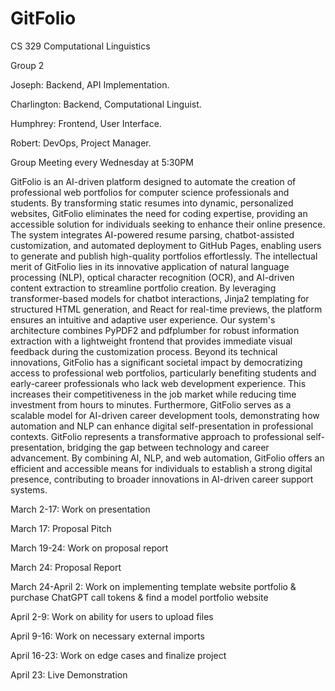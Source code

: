 # GitFolio
CS 329 Computational Linguistics 

Group 2

Joseph: Backend, API Implementation.

Charlington: Backend, Computational Linguist.

Humphrey: Frontend, User Interface.

Robert: DevOps, Project Manager.

Group Meeting every Wednesday at 5:30PM

GitFolio is an AI-driven platform designed to automate the creation of professional web portfolios for computer science professionals and students. 
By transforming static resumes into dynamic, personalized websites, GitFolio eliminates the need for coding expertise, providing an accessible solution for 
individuals seeking to enhance their online presence. The system integrates AI-powered resume parsing, chatbot-assisted customization, and automated deployment 
to GitHub Pages, enabling users to generate and publish high-quality portfolios effortlessly. The intellectual merit of GitFolio lies in its innovative application 
of natural language processing (NLP), optical character recognition (OCR), and AI-driven content extraction to streamline portfolio creation. By leveraging 
transformer-based models for chatbot interactions, Jinja2 templating for structured HTML generation, and React for real-time previews, the platform ensures an 
intuitive and adaptive user experience. Our system's architecture combines PyPDF2 and pdfplumber for robust information extraction with a lightweight frontend that 
provides immediate visual feedback during the customization process.
Beyond its technical innovations, GitFolio has a significant societal impact by democratizing access to professional web portfolios, particularly benefiting 
students and early-career professionals who lack web development experience. This increases their competitiveness in the job market while reducing time investment 
from hours to minutes. Furthermore, GitFolio serves as a scalable model for AI-driven career development tools, demonstrating how automation and NLP can enhance 
digital self-presentation in professional contexts. GitFolio represents a transformative approach to professional self-presentation, bridging the gap between 
technology and career advancement. By combining AI, NLP, and web automation, GitFolio offers an efficient and accessible means for individuals to establish a 
strong digital presence, contributing to broader innovations in AI-driven career support systems.

March 2-17: Work on presentation

March 17: Proposal Pitch

March 19-24: Work on proposal report

March 24: Proposal Report

March 24-April 2: Work on implementing template website portfolio & purchase ChatGPT call tokens & find a model portfolio website

April 2-9: Work on ability for users to upload files

April 9-16: Work on necessary external imports

April 16-23: Work on edge cases and finalize project

April 23: Live Demonstration
